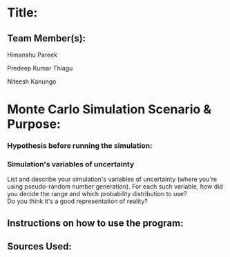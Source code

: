# Title:



## Team Member(s):
Himanshu Pareek

Predeep Kumar Thiagu

Niteesh Kanungo

# Monte Carlo Simulation Scenario & Purpose:


### Hypothesis before running the simulation:



### Simulation's variables of uncertainty
List and describe your simulation's variables of uncertainty (where you're using pseudo-random number generation). 
For each such variable, how did you decide the range and which probability distribution to use?  
Do you think it's a good representation of reality?

## Instructions on how to use the program:


## Sources Used:

